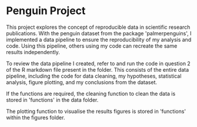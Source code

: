 # Penguin Project

This project explores the concept of reproducible data in scientific research publications. With the penguin dataset from the package 'palmerpenguins', I implemented a data pipeline to ensure the reproducibility of my analysis and code. Using this pipeline, others using my code can recreate the same results independently. 

To review the data pipeline I created, refer to and run the code in question 2 of the R markdown file present in the folder. This consists of the entire data pipeline, including the code for data cleaning, my hypotheses, statistical analysis, figure plotting, and my conclusions from the dataset.

If the functions are required, the cleaning function to clean the data is stored in 'functions' in the data folder.

The plotting function to visualise the results figures is stored in 'functions' within the figures folder.

